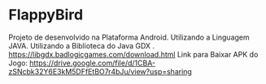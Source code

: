 # FlappyBird
Projeto de desenvolvido na Plataforma Android. Utilizando a Linguagem JAVA.
Utilizando a Biblioteca do Java GDX . https://libgdx.badlogicgames.com/download.html
Link para Baixar APK do Jogo: https://drive.google.com/file/d/1CBA-zSNcbk32Y6E3kM5DFfEtBO7r4bJu/view?usp=sharing
